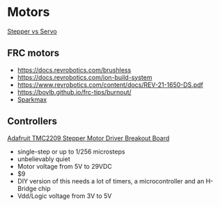 # Motors


[Stepper vs Servo](https://www.amci.com/industrial-automation-resources/plc-automation-tutorials/stepper-vs-servo/)

## FRC motors

- https://docs.revrobotics.com/brushless
- https://docs.revrobotics.com/ion-build-system
- https://www.revrobotics.com/content/docs/REV-21-1650-DS.pdf
- https://bovlb.github.io/frc-tips/burnout/
- [Sparkmax](https://www.revrobotics.com/rev-11-2158/)
## Controllers

[Adafruit TMC2209 Stepper Motor Driver Breakout Board](https://www.adafruit.com/product/6121)

- single-step or up to 1/256 microsteps
- unbelievably quiet
- Motor voltage from 5V to 29VDC
- $9
- DIY version of this needs a lot of timers, a microcontroller and an  H-Bridge chip
- Vdd/Logic voltage from 3V to 5V
